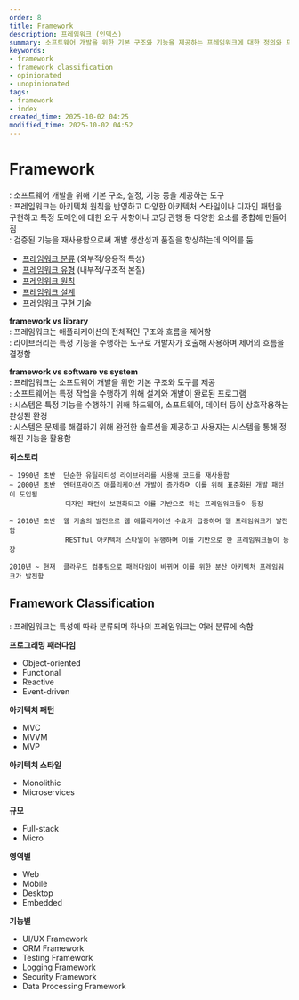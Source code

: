 ```yaml
---
order: 8
title: Framework
description: 프레임워크 (인덱스)
summary: 소프트웨어 개발을 위한 기본 구조와 기능을 제공하는 프레임워크에 대한 정의와 프레임워크 분류, 유형 등에 대한 개요
keywords:
- framework
- framework classification
- opinionated
- unopinionated
tags:
- framework
- index
created_time: 2025-10-02 04:25
modified_time: 2025-10-02 04:52
---
```


# Framework
: 소프트웨어 개발을 위해 기본 구조, 설정, 기능 등을 제공하는 도구  
: 프레임워크는 아키텍처 원칙을 반영하고 다양한 아키텍처 스타일이나 디자인 패턴을 구현하고 특정 도메인에 대한 요구 사항이나 코딩 관행 등 다양한 요소를 종합해 만들어짐  
: 검증된 기능을 재사용함으로써 개발 생산성과 품질을 향상하는데 의의를 둠  

- [프레임워크 분류](#framework-classification) (외부적/응용적 특성)
- [프레임워크 유형](./framework-type.md) (내부적/구조적 본질)
- [프레임워크 원칙](./framework-principle.md)
- [프레임워크 설계](./framework-design.md)
- [프레임워크 구현 기술](./framework-implementation.md)


**framework vs library**  
: 프레임워크는 애플리케이션의 전체적인 구조와 흐름을 제어함  
: 라이브러리는 특정 기능을 수행하는 도구로 개발자가 호출해 사용하며 제어의 흐름을 결정함  

**framework vs software vs system**  
: 프레임워크는 소프트웨어 개발을 위한 기본 구조와 도구를 제공  
: 소프트웨어는 특정 작업을 수행하기 위해 설계와 개발이 완료된 프로그램  
: 시스템은 특정 기능을 수행하기 위해 하드웨어, 소프트웨어, 데이터 등이 상호작용하는 완성된 환경  
: 시스템은 문제를 해결하기 위해 완전한 솔루션을 제공하고 사용자는 시스템을 통해 정해진 기능을 활용함  


**히스토리**
```
~ 1990년 초반  단순한 유틸리티성 라이브러리를 사용해 코드를 재사용함
~ 2000년 초반  엔터프라이즈 애플리케이션 개발이 증가하며 이를 위해 표준화된 개발 패턴이 도입됨
              디자인 패턴이 보편화되고 이를 기반으로 하는 프레임워크들이 등장

~ 2010년 초반  웹 기술의 발전으로 웹 애플리케이션 수요가 급증하며 웹 프레임워크가 발전함
              RESTful 아키텍처 스타일이 유행하며 이를 기반으로 한 프레임워크들이 등장

2010년 ~ 현재  클라우드 컴퓨팅으로 패러다임이 바뀌며 이를 위한 분산 아키텍처 프레임워크가 발전함
```



## Framework Classification
: 프레임워크는 특성에 따라 분류되며 하나의 프레임워크는 여러 분류에 속함  


**프로그래밍 패러다임**
- Object-oriented
- Functional
- Reactive
- Event-driven

**아키텍처 패턴**
- MVC
- MVVM
- MVP 

**아키텍처 스타일**
- Monolithic
- Microservices

**규모**
- Full-stack
- Micro

**영역별**
- Web
- Mobile
- Desktop
- Embedded

**기능별**
- UI/UX Framework
- ORM Framework
- Testing Framework
- Logging Framework
- Security Framework
- Data Processing Framework